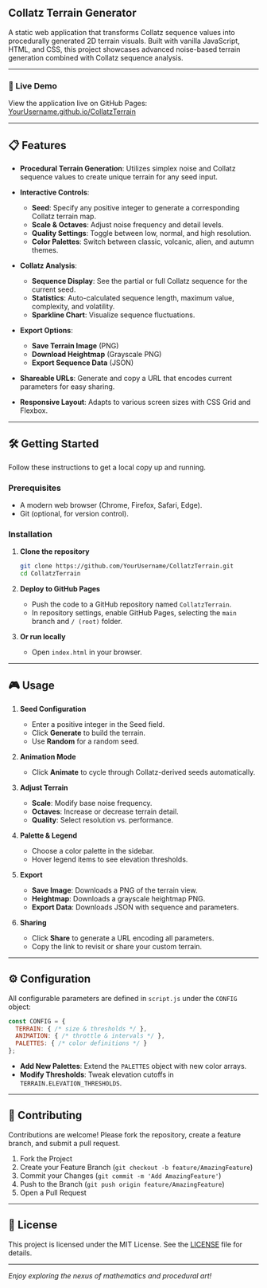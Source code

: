 ## Collatz Terrain Generator

A static web application that transforms Collatz sequence values into procedurally generated 2D terrain visuals. Built with vanilla JavaScript, HTML, and CSS, this project showcases advanced noise-based terrain generation combined with Collatz sequence analysis.

---

### 🚀 Live Demo

View the application live on GitHub Pages: [YourUsername.github.io/CollatzTerrain](https://YourUsername.github.io/CollatzTerrain)

---

## 📋 Features

* **Procedural Terrain Generation**: Utilizes simplex noise and Collatz sequence values to create unique terrain for any seed input.
* **Interactive Controls**:

  * **Seed**: Specify any positive integer to generate a corresponding Collatz terrain map.
  * **Scale & Octaves**: Adjust noise frequency and detail levels.
  * **Quality Settings**: Toggle between low, normal, and high resolution.
  * **Color Palettes**: Switch between classic, volcanic, alien, and autumn themes.
* **Collatz Analysis**:

  * **Sequence Display**: See the partial or full Collatz sequence for the current seed.
  * **Statistics**: Auto-calculated sequence length, maximum value, complexity, and volatility.
  * **Sparkline Chart**: Visualize sequence fluctuations.
* **Export Options**:

  * **Save Terrain Image** (PNG)
  * **Download Heightmap** (Grayscale PNG)
  * **Export Sequence Data** (JSON)
* **Shareable URLs**: Generate and copy a URL that encodes current parameters for easy sharing.
* **Responsive Layout**: Adapts to various screen sizes with CSS Grid and Flexbox.

---

## 🛠️ Getting Started

Follow these instructions to get a local copy up and running.

### Prerequisites

* A modern web browser (Chrome, Firefox, Safari, Edge).
* Git (optional, for version control).

### Installation

1. **Clone the repository**

   ```bash
   git clone https://github.com/YourUsername/CollatzTerrain.git
   cd CollatzTerrain
   ```

2. **Deploy to GitHub Pages**

   * Push the code to a GitHub repository named `CollatzTerrain`.
   * In repository settings, enable GitHub Pages, selecting the `main` branch and `/ (root)` folder.

3. **Or run locally**

   * Open `index.html` in your browser.

---

## 🎮 Usage

1. **Seed Configuration**

   * Enter a positive integer in the Seed field.
   * Click **Generate** to build the terrain.
   * Use **Random** for a random seed.

2. **Animation Mode**

   * Click **Animate** to cycle through Collatz-derived seeds automatically.

3. **Adjust Terrain**

   * **Scale**: Modify base noise frequency.
   * **Octaves**: Increase or decrease terrain detail.
   * **Quality**: Select resolution vs. performance.

4. **Palette & Legend**

   * Choose a color palette in the sidebar.
   * Hover legend items to see elevation thresholds.

5. **Export**

   * **Save Image**: Downloads a PNG of the terrain view.
   * **Heightmap**: Downloads a grayscale heightmap PNG.
   * **Export Data**: Downloads JSON with sequence and parameters.

6. **Sharing**

   * Click **Share** to generate a URL encoding all parameters.
   * Copy the link to revisit or share your custom terrain.

---

## ⚙️ Configuration

All configurable parameters are defined in `script.js` under the `CONFIG` object:

```js
const CONFIG = {
  TERRAIN: { /* size & thresholds */ },
  ANIMATION: { /* throttle & intervals */ },
  PALETTES: { /* color definitions */ }
};
```

* **Add New Palettes**: Extend the `PALETTES` object with new color arrays.
* **Modify Thresholds**: Tweak elevation cutoffs in `TERRAIN.ELEVATION_THRESHOLDS`.

---

## 🤝 Contributing

Contributions are welcome! Please fork the repository, create a feature branch, and submit a pull request.

1. Fork the Project
2. Create your Feature Branch (`git checkout -b feature/AmazingFeature`)
3. Commit your Changes (`git commit -m 'Add AmazingFeature'`)
4. Push to the Branch (`git push origin feature/AmazingFeature`)
5. Open a Pull Request

---

## 📜 License

This project is licensed under the MIT License. See the [LICENSE](LICENSE) file for details.

---

*Enjoy exploring the nexus of mathematics and procedural art!*
